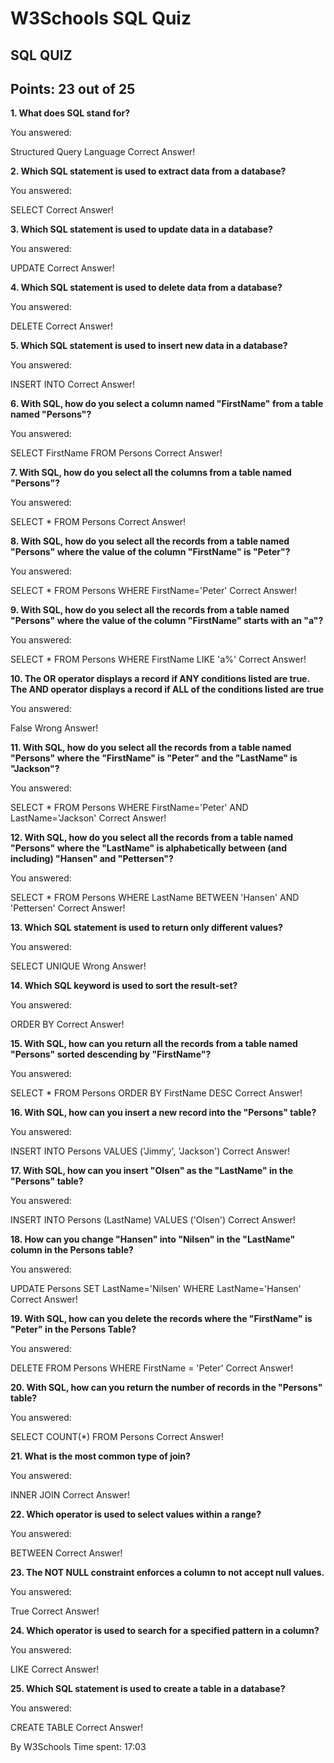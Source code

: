 # W3Schools SQL Quiz

## SQL QUIZ	
## Points: 23 out of 25

**1. What does SQL stand for?**

You answered:

Structured Query Language
 Correct Answer!

**2. Which SQL statement is used to extract data from a database?**

You answered:

SELECT
 Correct Answer!

**3. Which SQL statement is used to update data in a database?**

You answered:

UPDATE
 Correct Answer!

**4. Which SQL statement is used to delete data from a database?**

You answered:

DELETE
 Correct Answer!

**5. Which SQL statement is used to insert new data in a database?**

You answered:

INSERT INTO
 Correct Answer!

**6. With SQL, how do you select a column named "FirstName" from a table named "Persons"?**

You answered:

SELECT FirstName FROM Persons
 Correct Answer!

**7. With SQL, how do you select all the columns from a table named "Persons"?**

You answered:

SELECT * FROM Persons
 Correct Answer!

**8. With SQL, how do you select all the records from a table named "Persons" where the value of the column "FirstName" is "Peter"?**

You answered:

SELECT * FROM Persons WHERE FirstName='Peter'
 Correct Answer!

**9. With SQL, how do you select all the records from a table named "Persons" where the value of the column "FirstName" starts with an "a"?**

You answered:

SELECT * FROM Persons WHERE FirstName LIKE 'a%'
 Correct Answer!

**10. The OR operator displays a record if ANY conditions listed are true. The AND operator displays a record if ALL of the conditions listed are true**

You answered:

False
 Wrong Answer!

**11. With SQL, how do you select all the records from a table named "Persons" where the "FirstName" is "Peter" and the "LastName" is "Jackson"?**

You answered:

SELECT * FROM Persons WHERE FirstName='Peter' AND LastName='Jackson'
 Correct Answer!

**12. With SQL, how do you select all the records from a table named "Persons" where the "LastName" is alphabetically between (and including) "Hansen" and "Pettersen"?**

You answered:

SELECT * FROM Persons WHERE LastName BETWEEN 'Hansen' AND 'Pettersen'
 Correct Answer!

**13. Which SQL statement is used to return only different values?**

You answered:

SELECT UNIQUE
 Wrong Answer!

**14. Which SQL keyword is used to sort the result-set?**

You answered:

ORDER BY
 Correct Answer!

**15. With SQL, how can you return all the records from a table named "Persons" sorted descending by "FirstName"?**

You answered:

SELECT * FROM Persons ORDER BY FirstName DESC
 Correct Answer!

**16. With SQL, how can you insert a new record into the "Persons" table?**

You answered:

INSERT INTO Persons VALUES ('Jimmy', 'Jackson')
 Correct Answer!

**17. With SQL, how can you insert "Olsen" as the "LastName" in the "Persons" table?**

You answered:

INSERT INTO Persons (LastName) VALUES ('Olsen')
 Correct Answer!

**18. How can you change "Hansen" into "Nilsen" in the "LastName" column in the Persons table?**

You answered:

UPDATE Persons SET LastName='Nilsen' WHERE LastName='Hansen'
 Correct Answer!

**19. With SQL, how can you delete the records where the "FirstName" is "Peter" in the Persons Table?**

You answered:

DELETE FROM Persons WHERE FirstName = 'Peter'
 Correct Answer!

**20. With SQL, how can you return the number of records in the "Persons" table?**

You answered:

SELECT COUNT(*) FROM Persons
 Correct Answer!

**21. What is the most common type of join?**

You answered:

INNER JOIN
 Correct Answer!

**22. Which operator is used to select values within a range?**

You answered:

BETWEEN
 Correct Answer!

**23. The NOT NULL constraint enforces a column to not accept null values.**

You answered:

True
 Correct Answer!

**24. Which operator is used to search for a specified pattern in a column?**

You answered:

LIKE
 Correct Answer!

**25. Which SQL statement is used to create a table in a database?**

You answered:

CREATE TABLE
 Correct Answer!


By W3Schools	Time spent: 17:03 

